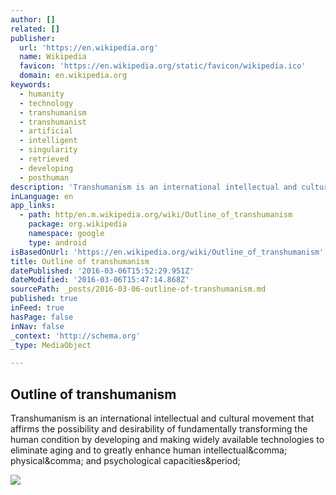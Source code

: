 ```yaml
---
author: []
related: []
publisher:
  url: 'https://en.wikipedia.org'
  name: Wikipedia
  favicon: 'https://en.wikipedia.org/static/favicon/wikipedia.ico'
  domain: en.wikipedia.org
keywords:
  - humanity
  - technology
  - transhumanism
  - transhumanist
  - artificial
  - intelligent
  - singularity
  - retrieved
  - developing
  - posthuman
description: 'Transhumanism is an international intellectual and cultural movement that affirms the possibility and desirability of fundamentally transforming the human condition by developing and making widely available technologies to eliminate aging and to greatly enhance human intellectual, physical, and psychological capacities.'
inLanguage: en
app_links:
  - path: http/en.m.wikipedia.org/wiki/Outline_of_transhumanism
    package: org.wikipedia
    namespace: google
    type: android
isBasedOnUrl: 'https://en.wikipedia.org/wiki/Outline_of_transhumanism'
title: Outline of transhumanism
datePublished: '2016-03-06T15:52:29.951Z'
dateModified: '2016-03-06T15:47:14.868Z'
sourcePath: _posts/2016-03-06-outline-of-transhumanism.md
published: true
inFeed: true
hasPage: false
inNav: false
_context: 'http://schema.org'
_type: MediaObject

---
```

<article style=""><h1>Outline of transhumanism</h1><p>Transhumanism is an international intellectual and cultural movement that affirms the possibility and desirability of fundamentally transforming the human condition by developing and making widely available technologies to eliminate aging and to greatly enhance human intellectual&amp;comma; physical&amp;comma; and psychological capacities&amp;period;</p><img src="https://upload.wikimedia.org/wikipedia/commons/thumb/9/98/Transhumanism_h%2B_2.svg/150px-Transhumanism_h%2B_2.svg.png" /></article>